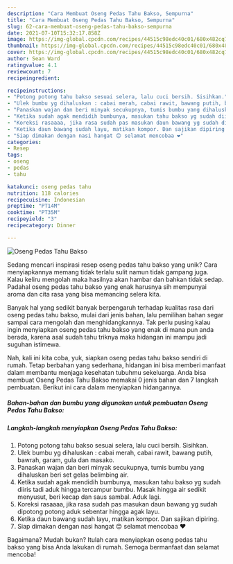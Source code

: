 ```yaml
---
description: "Cara Membuat Oseng Pedas Tahu Bakso, Sempurna"
title: "Cara Membuat Oseng Pedas Tahu Bakso, Sempurna"
slug: 62-cara-membuat-oseng-pedas-tahu-bakso-sempurna
date: 2021-07-10T15:32:17.858Z
image: https://img-global.cpcdn.com/recipes/44515c98edc40c01/680x482cq70/oseng-pedas-tahu-bakso-foto-resep-utama.jpg
thumbnail: https://img-global.cpcdn.com/recipes/44515c98edc40c01/680x482cq70/oseng-pedas-tahu-bakso-foto-resep-utama.jpg
cover: https://img-global.cpcdn.com/recipes/44515c98edc40c01/680x482cq70/oseng-pedas-tahu-bakso-foto-resep-utama.jpg
author: Sean Ward
ratingvalue: 4.1
reviewcount: 7
recipeingredient:

recipeinstructions:
- "Potong potong tahu bakso sesuai selera, lalu cuci bersih. Sisihkan."
- "Ulek bumbu yg dihaluskan : cabai merah, cabai rawit, bawang putih, bawrah, garam, gula dan masako."
- "Panaskan wajan dan beri minyak secukupnya, tumis bumbu yang dihaluskan beri set gelas belimbing air."
- "Ketika sudah agak mendidih bumbunya, masukan tahu bakso yg sudah diiris tadi aduk hingga tercampur bumbu. Masak hingga air sedikit menyusut, beri kecap dan saus sambal. Aduk lagi."
- "Koreksi rasaaaa, jika rasa sudah pas masukan daun bawang yg sudah dipotong potong aduk sebentar hingga agak layu."
- "Ketika daun bawang sudah layu, matikan kompor. Dan sajikan dipiring."
- "Siap dimakan dengan nasi hangat 😊 selamat mencobaa ❤️"
categories:
- Resep
tags:
- oseng
- pedas
- tahu

katakunci: oseng pedas tahu 
nutrition: 118 calories
recipecuisine: Indonesian
preptime: "PT14M"
cooktime: "PT35M"
recipeyield: "3"
recipecategory: Dinner

---
```



![Oseng Pedas Tahu Bakso](https://img-global.cpcdn.com/recipes/44515c98edc40c01/680x482cq70/oseng-pedas-tahu-bakso-foto-resep-utama.jpg)

Sedang mencari inspirasi resep oseng pedas tahu bakso yang unik? Cara menyiapkannya memang tidak terlalu sulit namun tidak gampang juga. Kalau keliru mengolah maka hasilnya akan hambar dan bahkan tidak sedap. Padahal oseng pedas tahu bakso yang enak harusnya sih mempunyai aroma dan cita rasa yang bisa memancing selera kita.



Banyak hal yang sedikit banyak berpengaruh terhadap kualitas rasa dari oseng pedas tahu bakso, mulai dari jenis bahan, lalu pemilihan bahan segar sampai cara mengolah dan menghidangkannya. Tak perlu pusing kalau ingin menyiapkan oseng pedas tahu bakso yang enak di mana pun anda berada, karena asal sudah tahu triknya maka hidangan ini mampu jadi suguhan istimewa.


Nah, kali ini kita coba, yuk, siapkan oseng pedas tahu bakso sendiri di rumah. Tetap berbahan yang sederhana, hidangan ini bisa memberi manfaat dalam membantu menjaga kesehatan tubuhmu sekeluarga. Anda bisa membuat Oseng Pedas Tahu Bakso memakai 0 jenis bahan dan 7 langkah pembuatan. Berikut ini cara dalam menyiapkan hidangannya.

<!--inarticleads1-->

##### Bahan-bahan dan bumbu yang digunakan untuk pembuatan Oseng Pedas Tahu Bakso:





<!--inarticleads2-->

##### Langkah-langkah menyiapkan Oseng Pedas Tahu Bakso:

1. Potong potong tahu bakso sesuai selera, lalu cuci bersih. Sisihkan.
1. Ulek bumbu yg dihaluskan : cabai merah, cabai rawit, bawang putih, bawrah, garam, gula dan masako.
1. Panaskan wajan dan beri minyak secukupnya, tumis bumbu yang dihaluskan beri set gelas belimbing air.
1. Ketika sudah agak mendidih bumbunya, masukan tahu bakso yg sudah diiris tadi aduk hingga tercampur bumbu. Masak hingga air sedikit menyusut, beri kecap dan saus sambal. Aduk lagi.
1. Koreksi rasaaaa, jika rasa sudah pas masukan daun bawang yg sudah dipotong potong aduk sebentar hingga agak layu.
1. Ketika daun bawang sudah layu, matikan kompor. Dan sajikan dipiring.
1. Siap dimakan dengan nasi hangat 😊 selamat mencobaa ❤️




Bagaimana? Mudah bukan? Itulah cara menyiapkan oseng pedas tahu bakso yang bisa Anda lakukan di rumah. Semoga bermanfaat dan selamat mencoba!
